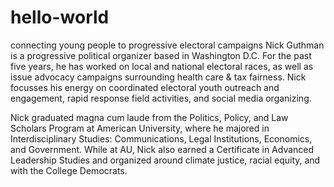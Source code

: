 # hello-world
connecting young people to progressive electoral campaigns
Nick Guthman is a progressive political organizer based in Washington D.C. For the past five years, he has worked on local and national electoral races, as well as issue advocacy campaigns surrounding health care & tax fairness. Nick focusses his energy on coordinated electoral youth outreach and engagement, rapid response field activities, and social media organizing. 

Nick graduated magna cum laude from the Politics, Policy, and Law Scholars Program at American University, where he majored in Interdisciplinary Studies: Communications, Legal Institutions, Economics, and Government. While at AU, Nick also earned a Certificate in Advanced Leadership Studies and organized around climate justice, racial equity, and with the College Democrats.
